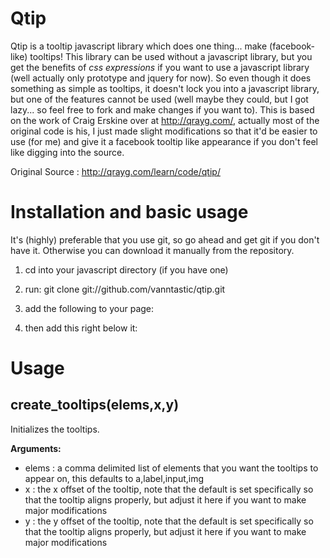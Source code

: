 Qtip
====

Qtip is a tooltip javascript library which does one thing... make (facebook-like) tooltips! This library can be used without a javascript library, but you get the benefits of *css expressions* if you want to use a javascript library (well actually only prototype and jquery for now). So even though it does something as simple as tooltips, it doesn't lock you into a javascript library, but one of the features cannot be used (well maybe they could, but I got lazy... so feel free to fork and make changes if you want to). This is based on the work of Craig Erskine over at http://qrayg.com/, actually most of the original code is his, I just made slight modifications so that it'd be easier to use (for me) and give it a facebook tooltip like appearance if you don't feel like digging into the source.

Original Source : http://qrayg.com/learn/code/qtip/

Installation and basic usage
============================

It's (highly) preferable that you use git, so go ahead and get git if you don't have it. 
Otherwise you can download it manually from the repository.

1. cd into your javascript directory (if you have one)
2. run: git clone git://github.com/vanntastic/qtip.git
3. add the following to your page:

     <link rel="stylesheet" href="qtip/qtip.css" type="text/css" media="screen">
     <script type="text/javascript" src="qtip/qtip.js"></script> 

4. then add this right below it:
    
     <script type="text/javascript" charset="utf-8">
       // this defaults to creating tooltips for a,label,input,img elements
       create_tooltips();
     </script>
      
     <script type="text/javascript" charset="utf-8">
       // will only create tooltips on a and img elements
       create_tooltips('a,img');
     </script>
      
     <script type="text/javascript" charset="utf-8">
       //If you want to pass in css expressions, you have to be using either **prototype** or 
       //**jquery**, you can check an example in the index.html file included which uses the 
       //google ajax libraries api, so you don't have to download them to try it out.
       // will only create tooltips on a elements with the 'tip' class and img elements
       create_tooltips('a.tip,img');
     </script>
          
Usage
=====

create_tooltips(elems,x,y)  
--------------------------
Initializes the tooltips.

**Arguments:**

  - elems : a comma delimited list of elements that you want the tooltips to appear on, this
    defaults to a,label,input,img
  - x : the x offset of the tooltip, note that the default is set specifically so that the 
    tooltip aligns properly, but adjust it here if you want to make major modifications
  - y : the y offset of the tooltip, note that the default is set specifically so that the 
    tooltip aligns properly, but adjust it here if you want to make major modifications
  


